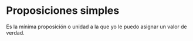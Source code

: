 # Proposiciones simples

Es la mínima proposición o unidad a la que yo le puedo asignar un valor de verdad.
